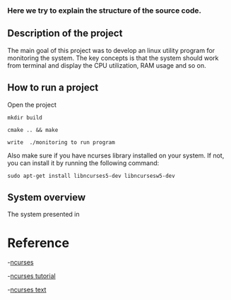 ### Here we try to explain the structure of the source code.

## Description of the project
The main goal of this project was to develop an linux utility program for monitoring the system. The key concepts is that the system should work from terminal and display the CPU utilization, RAM usage and so on.

## How to run a project
Open the project
```
mkdir build
```
```
cmake .. && make
```
```
write  ./monitoring to run program
```
Also make sure if you have ncurses library installed on your system. If not, you can install it by running the following command:
```
sudo apt-get install libncurses5-dev libncursesw5-dev
```


## System overview
The system presented in 

# Reference

-[ncurses](https://opensource.com/article/21/8/ncurses-linux)

-[ncurses tutorial](https://tldp.org/HOWTO/NCURSES-Programming-HOWTO/)

-[ncurses text](https://www.linuxjournal.com/content/programming-text-windows-ncurses)

